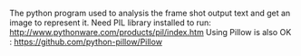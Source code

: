 The python program used to analysis the frame shot output text and get an image to represent it.
Need PIL library installed to run: http://www.pythonware.com/products/pil/index.htm
Using Pillow is also OK : https://github.com/python-pillow/Pillow
